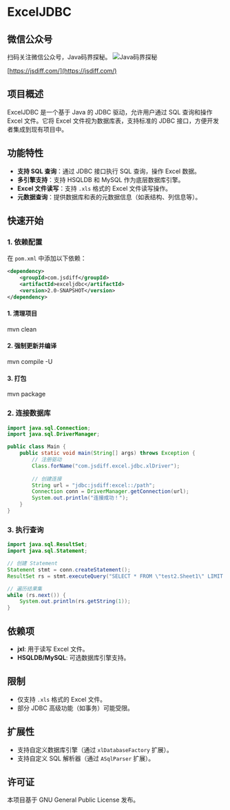# ExcelJDBC
## 微信公众号

扫码关注微信公众号，Java码界探秘。
![Java码界探秘](http://images.jsdiff.com/qrcode_for_gh_1e2587cc42b1_258_1587996055777.jpg)

[https://jsdiff.com/](https://jsdiff.com/)

## 项目概述
ExcelJDBC 是一个基于 Java 的 JDBC 驱动，允许用户通过 SQL 查询和操作 Excel 文件。它将 Excel 文件视为数据库表，支持标准的 JDBC 接口，方便开发者集成到现有项目中。

## 功能特性
- **支持 SQL 查询**：通过 JDBC 接口执行 SQL 查询，操作 Excel 数据。
- **多引擎支持**：支持 HSQLDB 和 MySQL 作为底层数据库引擎。
- **Excel 文件读写**：支持 `.xls` 格式的 Excel 文件读写操作。
- **元数据查询**：提供数据库和表的元数据信息（如表结构、列信息等）。

## 快速开始
### 1. 依赖配置
在 `pom.xml` 中添加以下依赖：
```xml
<dependency>
    <groupId>com.jsdiff</groupId>
    <artifactId>exceljdbc</artifactId>
    <version>2.0-SNAPSHOT</version>
</dependency>
```

#### 1. 清理项目
mvn clean

#### 2. 强制更新并编译
mvn compile -U

#### 3. 打包
mvn package

### 2. 连接数据库
```java
import java.sql.Connection;
import java.sql.DriverManager;

public class Main {
    public static void main(String[] args) throws Exception {
        // 注册驱动
        Class.forName("com.jsdiff.excel.jdbc.xlDriver");
        
        // 创建连接
        String url = "jdbc:jsdiff:excel::/path";
        Connection conn = DriverManager.getConnection(url);
        System.out.println("连接成功！");
    }
}
```

### 3. 执行查询
```java
import java.sql.ResultSet;
import java.sql.Statement;

// 创建 Statement
Statement stmt = conn.createStatement();
ResultSet rs = stmt.executeQuery("SELECT * FROM \"test2.Sheet1\" LIMIT 10");

// 遍历结果集
while (rs.next()) {
    System.out.println(rs.getString(1));
}
```

## 依赖项
- **jxl**: 用于读写 Excel 文件。
- **HSQLDB/MySQL**: 可选数据库引擎支持。

## 限制
- 仅支持 `.xls` 格式的 Excel 文件。
- 部分 JDBC 高级功能（如事务）可能受限。

## 扩展性
- 支持自定义数据库引擎（通过 `xlDatabaseFactory` 扩展）。
- 支持自定义 SQL 解析器（通过 `ASqlParser` 扩展）。

## 许可证
本项目基于 GNU General Public License 发布。